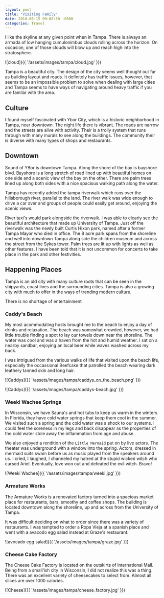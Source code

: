 ```yaml
---
layout: post
title: "Visiting Family"
date: 2018-06-15 09:02:50 -0500
categories: Travel
---
```


I like the skyline at any given point when in Tampa. There is always an armada of low hanging cumulonimbus clouds rolling across the horizon. On occasion, one of those clouds will blow up and reach high into the stratosphere.

![cloud]({{ '/assets/images/tampa/cloud.jpg' }})
 
Tampa is a beautiful city. The design of the city seems well thought out far as building layout and roads. It definitely has traffic issues, however, that seems to be an impossible problem to solve when dealing with large cities and Tampa seems to have ways of navigating around heavy traffic if you are familar with the area.

## Culture
I found myself fascinated with Ybor City, which is a historic neighborhood in Tampa, near downtown. The night life there is vibrant. The roads are narrow and the streets are alive with activity. Their is a trolly system that runs through with many murals to see along the buildings. The community their is diverse with many types of shops and restaurants. 

## Downtown
Sound of YBor is downtown Tampa. Along the shore of the bay is bayshore blvd. Bayshore is a long stretch of road lined up with beautiful homes on one side and a scenic view of the bay on the other. There are palm trees lined up along both sides with a nice spacious walking path along the water. 

Tampa has recently added the tampa riverwalk which runs over the hillsborough river, parallel to the land. The river walk was wide enough to drive a car over and groups of people could easily get around, enjoying the scenic views. 

River taxi's would park alongside the riverwalk. I was able to clearly see the beautiful architecture that made up University of Tampa. Just off the riverwalk was the newly built Curtis Hixon park, named after a former Tampa Mayor who died in office. The 8 acre park spans from the shoreline and well into downtown Tampa along side the children museum and across the street from the Sykes tower. Palm trees are lit up with lights as well as other features. I have been told that it is not uncommon for concerts to take place in the park and other festivities.

## Happening Places
Tampa is an old city with many culture roots that can be seen in the shipyards, coast lines and the surrounding cities. Tampa is also a growing city with much to offer in the ways of trending modern culture.  

There is no shortage of entertainment

### Caddy's Beach 

My most acommodating hosts brought me to the beach to enjoy a day of drinks and relaxation. The beach was somewhat crowded, however, we had little trouble finding a spot to lay our towels down near the shoreline. The water was cool and was a haven from the hot and humid weather. I sat on a nearby sandbar, enjoying an local beer while waves washed across my back. 

I was intrigued from the various walks of life that visited upon the beach life, especially the occassional Beefcake that patrolled the beach wearing dark leathery tanned skin and long hair. 

![Caddys]({{ '/assets/images/tampa/caddys_on_the_beach.png' }})

![Caddys]({{ '/assets/images/tampa/caddys-beach.jpg' }})

### Weeki Wachee Springs
In Wisconsin, we have Sauna's and hot tubs to keep us warm in the winters. In Florida, they have cold water springs that keep them cool in the summer. We visited such a spring and the cold water was a shock to our systems. I could feel the soreness in my legs and back disappear as the properties of the cold water stole away the inflammation from age and abuse.

We also enjoyed a rendition of the `Little Mermaid` put on by live actors. The theater was underground with a window into the spring. Actors, dressed in mermaid suits swam before us as music played from the speakers around us. I cried, I laughed, I channeled my hatred at the stupid wicked witch who cursed Ariel. Eventually, love won out and defeated the evil witch. Bravo!  

![Weeki Wachee]({{ '/assets/images/tampa/weeki.jpg' }})

### Armature Works 
The Armature Works is a renovated factory turned into a spacious market place for restaurants, bars, smoothy and coffee shops. The building is located downtown along the shoreline, up and across from the University of Tampa. 

It was difficult deciding on what to order since there was a variety of restaurants. I was tempted to order a Ropa Vieja at a spanish place and went with a avacodo egg salad instead at Graze's restaurant. 

![avocado egg salad]({{ '/assets/images/tampa/graze.jpg' }})

### Cheese Cake Factory
The Cheese Cake Factory is located on the outskirts of International Mall. Being from a small'ish city in Wisconsin, I did not realize this was a thing. There was an excellent variety of cheesecakes to select from. Almost all slices are over 1000 calories. 

 
![Cheese]({{ '/assets/images/tampa/cheese_factory.jpg' }})
